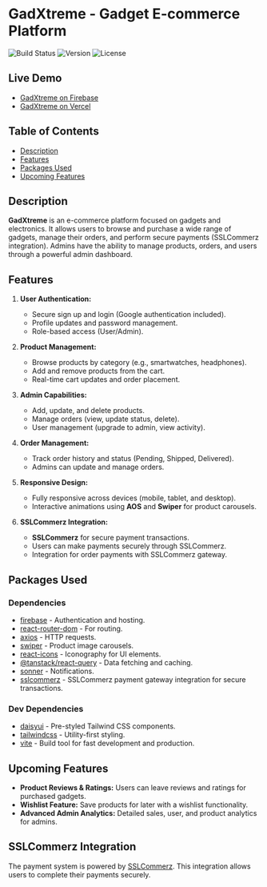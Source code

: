 # GadXtreme - Gadget E-commerce Platform

![Build Status](https://img.shields.io/badge/build-passing-brightgreen)
![Version](https://img.shields.io/badge/version-1.0.0-blue)
![License](https://img.shields.io/badge/license-MIT-green)

## Live Demo

- [GadXtreme on Firebase](https://gadxtreme-906da.web.app)
- [GadXtreme on Vercel](https://gadxtreme.vercel.app)

## Table of Contents

- [Description](#description)
- [Features](#features)
- [Packages Used](#packages-used)
- [Upcoming Features](#upcoming-features)

## Description

**GadXtreme** is an e-commerce platform focused on gadgets and electronics. It allows users to browse and purchase a wide range of gadgets, manage their orders, and perform secure payments (SSLCommerz integration). Admins have the ability to manage products, orders, and users through a powerful admin dashboard.

## Features

1. **User Authentication:**
   - Secure sign up and login (Google authentication included).
   - Profile updates and password management.
   - Role-based access (User/Admin).
2. **Product Management:**
   - Browse products by category (e.g., smartwatches, headphones).
   - Add and remove products from the cart.
   - Real-time cart updates and order placement.

3. **Admin Capabilities:**
   - Add, update, and delete products.
   - Manage orders (view, update status, delete).
   - User management (upgrade to admin, view activity).
4. **Order Management:**
   - Track order history and status (Pending, Shipped, Delivered).
   - Admins can update and manage orders.
5. **Responsive Design:**
   - Fully responsive across devices (mobile, tablet, and desktop).
   - Interactive animations using **AOS** and **Swiper** for product carousels.
6. **SSLCommerz Integration:**
   - **SSLCommerz** for secure payment transactions.
   - Users can make payments securely through SSLCommerz.
   - Integration for order payments with SSLCommerz gateway.

## Packages Used

### Dependencies

- [firebase](https://www.npmjs.com/package/firebase) - Authentication and hosting.
- [react-router-dom](https://www.npmjs.com/package/react-router-dom) - For routing.
- [axios](https://www.npmjs.com/package/axios) - HTTP requests.
- [swiper](https://www.npmjs.com/package/swiper) - Product image carousels.
- [react-icons](https://www.npmjs.com/package/react-icons) - Iconography for UI elements.
- [@tanstack/react-query](https://www.npmjs.com/package/@tanstack/react-query) - Data fetching and caching.
- [sonner](https://www.npmjs.com/package/sonner) - Notifications.
- [sslcommerz](https://www.npmjs.com/package/sslcommerz) - SSLCommerz payment gateway integration for secure transactions.

### Dev Dependencies

- [daisyui](https://daisyui.com/docs/install) - Pre-styled Tailwind CSS components.
- [tailwindcss](https://tailwindcss.com/docs/guides/vite) - Utility-first styling.
- [vite](https://vitejs.dev/) - Build tool for fast development and production.

## Upcoming Features

- **Product Reviews & Ratings:** Users can leave reviews and ratings for purchased gadgets.
- **Wishlist Feature:** Save products for later with a wishlist functionality.
- **Advanced Admin Analytics:** Detailed sales, user, and product analytics for admins.

## SSLCommerz Integration

The payment system is powered by [SSLCommerz](https://github.com/sslcommerz/SSLCommerz-NodeJS). This integration allows users to complete their payments securely.